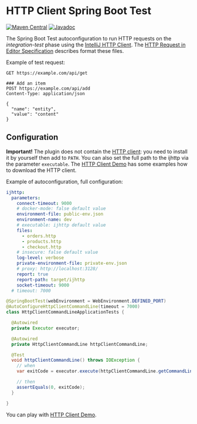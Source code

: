 # HTTP Client Spring Boot Test

[![Maven Central](https://img.shields.io/maven-central/v/uk.bot-by.ijhttp-tools/ijhttp-spring-boot-test)](https://search.maven.org/artifact/uk.bot-by.ijhttp-tools/ijhttp-spring-boot-test)
[![Javadoc](https://javadoc.io/badge2/uk.bot-by.ijhttp-tools/ijhttp-spring-boot-test/javadoc.svg)](https://javadoc.io/doc/uk.bot-by.ijhttp-tools/ijhttp-spring-boot-test)

The Spring Boot Test autoconfiguration to run HTTP requests on the <em>integration-test</em> phase
using the [IntelliJ HTTP Client][http-client].
The [HTTP Request in Editor Specification][specification] describes format these files.

Example of test request:

```language-apex
GET https://example.com/api/get

### Add an item
POST https://example.com/api/add
Content-Type: application/json

{
  "name": "entity",
  "value": "content"
}
```

## Configuration

**Important!** The plugin does not contain the [HTTP client][cli-tool]:
you need to install it by yourself then add to `PATH`. You can also set the full path to the ijhttp
via the parameter `executable`. The [HTTP Client Demo][demo] has some examples how to download
the HTTP client.

Example of autoconfiguration, full configuration:

```yaml
ijhttp:
  parameters:
    connect-timeout: 9000
    # docker-mode: false default value
    environment-file: public-env.json
    environment-name: dev
    # executable: ijhttp default value
    files:
      - orders.http
      - products.http
      - checkout.http
    # insecure: false default value
    log-level: verbose
    private-environment-file: private-env.json
    # proxy: http://localhost:3128/
    report: true
    report-path: target/ijhttp
    socket-timeout: 9000
  # timeout: 7000
```

```java
@SpringBootTest(webEnvironment = WebEnvironment.DEFINED_PORT)
@AutoConfigureHttpClientCommandLine(timeout = 7000)
class HttpClientCommandLineApplicationTests {

  @Autowired
  private Executor executor;

  @Autowired
  private HttpClientCommandLine httpClientCommandLine;

  @Test
  void httpClientCommandLine() throws IOException {
    // when
    var exitCode = executor.execute(httpClientCommandLine.getCommandLine());

    // then
    assertEquals(0, exitCode);
  }

}
````

You can play with [HTTP Client Demo][demo].

[http-client]: https://www.jetbrains.com/help/idea/http-client-in-product-code-editor.html

[specification]: https://github.com/JetBrains/http-request-in-editor-spec

[cli-tool]: https://www.jetbrains.com/help/idea/http-client-cli.html

[demo]: https://gitlab.com/vitalijr2/ijhttp-demo